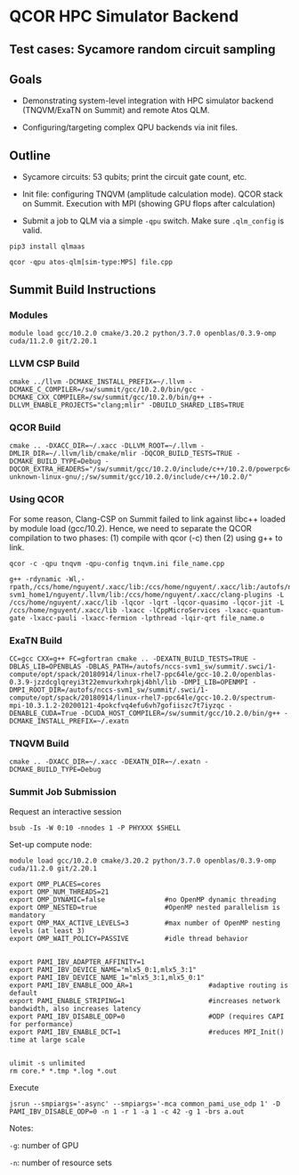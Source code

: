 # QCOR HPC Simulator Backend

## Test cases: Sycamore random circuit sampling

## Goals

- Demonstrating system-level integration with HPC simulator backend (TNQVM/ExaTN on Summit) and remote Atos QLM.

- Configuring/targeting complex QPU backends via init files. 

## Outline

- Sycamore circuits: 53 qubits; print the circuit gate count, etc.

- Init file: configuring TNQVM (amplitude calculation mode). QCOR stack on Summit. Execution with MPI (showing GPU flops after calculation)

- Submit a job to QLM via a simple `-qpu` switch. Make sure `.qlm_config` is valid.
```
pip3 install qlmaas

qcor -qpu atos-qlm[sim-type:MPS] file.cpp
```


## Summit Build Instructions

### Modules

```
module load gcc/10.2.0 cmake/3.20.2 python/3.7.0 openblas/0.3.9-omp cuda/11.2.0 git/2.20.1
```

### LLVM CSP Build

```
cmake ../llvm -DCMAKE_INSTALL_PREFIX=~/.llvm -DCMAKE_C_COMPILER=/sw/summit/gcc/10.2.0/bin/gcc -DCMAKE_CXX_COMPILER=/sw/summit/gcc/10.2.0/bin/g++ -DLLVM_ENABLE_PROJECTS="clang;mlir" -DBUILD_SHARED_LIBS=TRUE
```

### QCOR Build

```
cmake .. -DXACC_DIR=~/.xacc -DLLVM_ROOT=~/.llvm -DMLIR_DIR=~/.llvm/lib/cmake/mlir -DQCOR_BUILD_TESTS=TRUE -DCMAKE_BUILD_TYPE=Debug -DQCOR_EXTRA_HEADERS="/sw/summit/gcc/10.2.0/include/c++/10.2.0/powerpc64le-unknown-linux-gnu/;/sw/summit/gcc/10.2.0/include/c++/10.2.0/"
```

### Using QCOR

For some reason, Clang-CSP on Summit failed to link against libc++ loaded by module load (gcc/10.2).
Hence, we need to separate the QCOR compilation to two phases: (1) compile with qcor (-c) then (2) using g++ to link.

```
qcor -c -qpu tnqvm -qpu-config tnqvm.ini file_name.cpp
```

```
g++ -rdynamic -Wl,-rpath,/ccs/home/nguyent/.xacc/lib:/ccs/home/nguyent/.xacc/lib:/autofs/nccs-svm1_home1/nguyent/.llvm/lib:/ccs/home/nguyent/.xacc/clang-plugins -L /ccs/home/nguyent/.xacc/lib -lqcor -lqrt -lqcor-quasimo -lqcor-jit -L /ccs/home/nguyent/.xacc/lib -lxacc -lCppMicroServices -lxacc-quantum-gate -lxacc-pauli -lxacc-fermion -lpthread -lqir-qrt file_name.o
```

### ExaTN Build

```
CC=gcc CXX=g++ FC=gfortran cmake .. -DEXATN_BUILD_TESTS=TRUE -DBLAS_LIB=OPENBLAS -DBLAS_PATH=/autofs/nccs-svm1_sw/summit/.swci/1-compute/opt/spack/20180914/linux-rhel7-ppc64le/gcc-10.2.0/openblas-0.3.9-jzzdcglqreyi3t22emvurkxhrpkj4bhl/lib -DMPI_LIB=OPENMPI -DMPI_ROOT_DIR=/autofs/nccs-svm1_sw/summit/.swci/1-compute/opt/spack/20180914/linux-rhel7-ppc64le/gcc-10.2.0/spectrum-mpi-10.3.1.2-20200121-4pokcfvq4efu6vh7gofiiszc7t7iyzqc -DENABLE_CUDA=True -DCUDA_HOST_COMPILER=/sw/summit/gcc/10.2.0/bin/g++ -DCMAKE_INSTALL_PREFIX=~/.exatn
```

### TNQVM Build

```
cmake .. -DXACC_DIR=~/.xacc -DEXATN_DIR=~/.exatn -DCMAKE_BUILD_TYPE=Debug 
```


### Summit Job Submission


Request an interactive session

```
bsub -Is -W 0:10 -nnodes 1 -P PHYXXX $SHELL
```

Set-up compute node:

```
module load gcc/10.2.0 cmake/3.20.2 python/3.7.0 openblas/0.3.9-omp cuda/11.2.0 git/2.20.1
```

```
export OMP_PLACES=cores
export OMP_NUM_THREADS=21
export OMP_DYNAMIC=false               #no OpenMP dynamic threading
export OMP_NESTED=true                 #OpenMP nested parallelism is mandatory
export OMP_MAX_ACTIVE_LEVELS=3         #max number of OpenMP nesting levels (at least 3)
export OMP_WAIT_POLICY=PASSIVE         #idle thread behavior


export PAMI_IBV_ADAPTER_AFFINITY=1
export PAMI_IBV_DEVICE_NAME="mlx5_0:1,mlx5_3:1"
export PAMI_IBV_DEVICE_NAME_1="mlx5_3:1,mlx5_0:1"
export PAMI_IBV_ENABLE_OOO_AR=1                   #adaptive routing is default
export PAMI_ENABLE_STRIPING=1                     #increases network bandwidth, also increases latency
export PAMI_IBV_DISABLE_ODP=0                     #ODP (requires CAPI for performance)
export PAMI_IBV_ENABLE_DCT=1                      #reduces MPI_Init() time at large scale


ulimit -s unlimited
rm core.* *.tmp *.log *.out
```

Execute

```
jsrun --smpiargs='-async' --smpiargs='-mca common_pami_use_odp 1' -D PAMI_IBV_DISABLE_ODP=0 -n 1 -r 1 -a 1 -c 42 -g 1 -brs a.out
```

Notes:

`-g`: number of GPU

`-n`: number of resource sets 